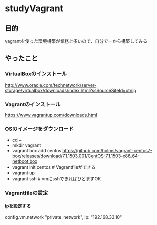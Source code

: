 # studyVagrant

## 目的
vagrantを使った環境構築が業務上多いので、自分で一から構築してみる

## やったこと
### VirtualBoxのインストール
http://www.oracle.com/technetwork/server-storage/virtualbox/downloads/index.html?ssSourceSiteId=otnjp

### Vagrantのインストール
https://www.vagrantup.com/downloads.html

### OSのイメージをダウンロード
- cd ~
- mkdir vagrant
- vagrant box add centos  https://github.com/holms/vagrant-centos7-box/releases/download/7.1.1503.001/CentOS-7.1.1503-x86_64-netboot.box
- vagrant init centos # Vagrantfileができる
- vagrant up
- vagrant ssh # vmにsshできればひとまずOK

### Vagrantfileの設定
#### ipを設定する
config.vm.network "private_network", ip: "192.168.33.10"
